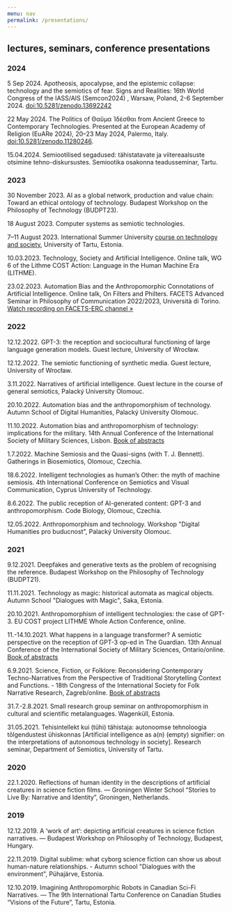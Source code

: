 ```yaml
---
menu: nav
permalink: /presentations/
---
```


## lectures, seminars, conference presentations

### 2024

5 Sep 2024. Apotheosis, apocalypse, and the epistemic collapse: technology and the semiotics of fear. Signs and Realities: 16th World Congress of the IASS/AIS (Semcon2024) , Warsaw, Poland, 2-6 September 2024. [doi:10.5281/zenodo.13692242](https://zenodo.org/doi/10.5281/zenodo.13692242)

22 May 2024. The Politics of Θαῦμα Ἰδέσθαι from Ancient Greece to Contemporary Technologies. Presented at the European Academy of Religion (EuARe 2024), 20–23 May 2024, Palermo, Italy. [doi:10.5281/zenodo.11280246](https://doi.org/10.5281/zenodo.11280246).

15.04.2024. Semiootilised segadused: tähistatavate ja viitereaalsuste otsimine tehno-diskursustes. Semiootika osakonna teadusseminar, Tartu.

### 2023

30 November 2023. AI as a global network, production and value chain: Toward an ethical ontology of technology. Budapest Workshop on the Philosophy of Technology (BUDPT23).

18 August 2023. Computer systems as semiotic technologies.

7–11 August 2023. International Summer University [course on technology and society](https://ut.ee/en/content/imagining-intelligent-technologies), University of Tartu, Estonia. 

10.03.2023. Technology, Society and Artificial Intelligence. Online talk, WG 6 of the Lithme COST Action: Language in the Human Machine Era (LITHME).

23.02.2023. Automation Bias and the Anthropomorphic Connotations of Artificial Intelligence. Online talk, On Filters and Philters. FACETS Advanced Seminar in Philosophy of Communication 2022/2023, Università di Torino. [Watch recording on FACETS-ERC channel »](https://youtu.be/_xuuQPe-VeM?t=6201)

### 2022

12.12.2022. GPT-3: the reception and sociocultural functioning of large language generation models. Guest lecture, University of Wrocław.

12.12.2022. The semiotic functioning of synthetic media. Guest lecture, University of Wrocław.

3.11.2022. Narratives of artificial intelligence. Guest lecture in the course of general semiotics, Palacký University Olomouc.

20.10.2022. Automation bias and the anthropomorphism of technology. Autumn School of Digital Humanities, Palacký University Olomouc.

11.10.2022. Automation bias and anthropomorphism of technology: implications for the military. 14th Annual Conference of the International Society of Military Sciences, Lisbon. [Book of abstracts](https://www.ium.pt/s/wp-content/uploads/ISMS-Conference_Book-of-Abstracts.pdf)

1.7.2022. Machine Semiosis and the Quasi-signs (with T. J. Bennett). Gatherings in Biosemiotics, Olomouc, Czechia.

18.6.2022. Intelligent technologies as human’s Other: the myth of machine semiosis. 4th International Conference on Semiotics and Visual Communication, Cyprus University of Technology.

8.6.2022. The public reception of AI-generated content: GPT-3 and anthropomorphism. Code Biology, Olomouc, Czechia.

12.05.2022. Anthropomorphism and technology. Workshop "Digital Humanities pro buducnost", Palacký University Olomouc.

### 2021

9.12.2021. Deepfakes and generative texts as the problem of recognising the reference. Budapest Workshop on the Philosophy of Technology (BUDPT21).

11.11.2021. Technology as magic: historical automata as magical objects. Autumn School "Dialogues with Magic", Saka, Estonia.

20.10.2021. Anthropomorphism of intelligent technologies: the case of GPT-3. EU COST project LITHME Whole Action Conference, online.

11.-14.10.2021. What happens in a language transformer? A semiotic perspective on the reception of GPT-3 op-ed in The Guardian. 13th Annual Conference of the International Society of Military Sciences, Ontario/online. [Book of abstracts](https://www.isofms.org/resource/dm/161191709015772284.pdf)

6.9.2021. Science, Fiction, or Folklore: Reconsidering Contemporary Techno-Narratives from the Perspective of Traditional Storytelling Context and Functions. - 18th Congress of the International
Society for Folk Narrative Research, Zagreb/online. [Book of abstracts](http://www.isfnr.org/isfnrcongress/wp-content/uploads/2021/09/18th-ISFNR_programme_book-of-abstracts_0209.pdf)

31.7.-2.8.2021. Small research group seminar on anthropomorphism in cultural and scientific metalanguages. Wagenküll, Estonia.

31.05.2021. Tehisintellekt kui (tühi) tähistaja: autonoomse tehnoloogia tõlgendustest ühiskonnas [Artificial intelligence as a(n) (empty) signifier: on the interpretations of autonomous technology in society]. Research seminar, Department of Semiotics, University of Tartu.

### 2020

22.1.2020. Reflections of human identity in the descriptions of artificial creatures in science fiction films. — Groningen Winter School “Stories to Live By: Narrative and Identity”, Groningen, Netherlands.

### 2019

12.12.2019. A ‘work of art’: depicting artificial creatures in science fiction narratives. — Budapest Workshop on Philosophy of Technology, Budapest, Hungary.

22.11.2019. Digital sublime: what cyborg science fiction can show us about human-nature relationships. - Autumn school "Dialogues with the environment", Pühajärve, Estonia.

12.10.2019. Imagining Anthropomorphic Robots in Canadian Sci-Fi Narratives. — The 9th International Tartu Conference on Canadian Studies “Visions of the Future”, Tartu, Estonia.

